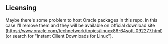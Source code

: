 ## Licensing
Maybe there's some problem to host Oracle packages in this repo. In this case I'll remove them and they will be available on official download site (https://www.oracle.com/technetwork/topics/linuxx86-64soft-092277.html) (or search for "Instant Client Downloads for Linux").
